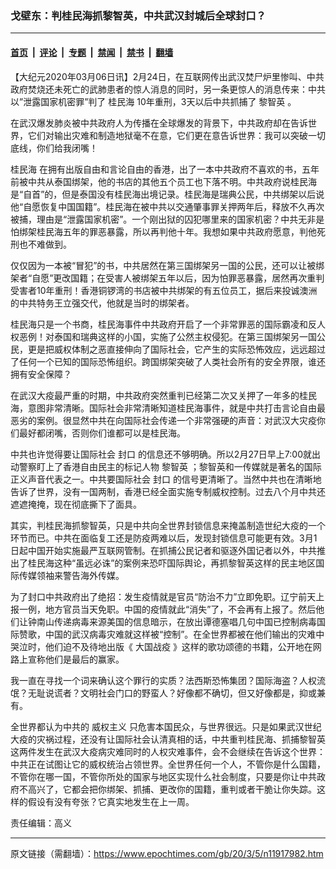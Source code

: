 ### 戈壁东：判桂民海抓黎智英，中共武汉封城后全球封口？

---

#### [首页](../../../..?n11917982) &nbsp;|&nbsp; [评论](../../../../../epoch-comment?n11917982) &nbsp;|&nbsp; [专题](../../../../../epoch-special?n11917982) &nbsp;|&nbsp; [禁闻](../../../../../epoch-news?n11917982) &nbsp;|&nbsp; [禁书](../../../../../books?n11917982) &nbsp;|&nbsp; [翻墙](https://github.com/gfw-breaker/nogfw/blob/master/README.md?n11917982)


<div class="post_content" id="artbody" itemprop="articleBody">
 <!-- article content begin -->
 <p>
  【大纪元2020年03月06日讯】2月24日，在互联网传出武汉焚尸炉里惨叫、中共政府焚烧还未死亡的武肺患者的惊人消息的同时，另一条更惊人的消息传来：中共以”泄露国家机密罪”判了
  <ok href="https://www.epochtimes.com/gb/tag/%E6%A1%82%E6%B0%91%E6%B5%B7.html">
   桂民海
  </ok>
  10年重刑，3天以后中共抓捕了
  <ok href="https://www.epochtimes.com/gb/tag/%E9%BB%8E%E6%99%BA%E8%8B%B1.html">
   黎智英
  </ok>
  。
 </p>
 <p>
  在武汉爆发肺炎被中共政府人为传播在全球爆发的背景下，中共政府却在告诉世界，它们对输出灾难和制造地狱毫不在意，它们更在意告诉世界：我可以突破一切底线，你们给我闭嘴！
 </p>
 <p>
  <ok href="https://www.epochtimes.com/gb/tag/%E6%A1%82%E6%B0%91%E6%B5%B7.html">
   桂民海
  </ok>
  在拥有出版自由和言论自由的香港，出了一本中共政府不喜欢的书，五年前被中共从泰国绑架，他的书店的其他五个员工也下落不明。中共政府说桂民海是“自首”的，但是泰国没有桂民海出境记录。桂民海是瑞典公民，中共绑架以后说他“自愿恢复中国国籍”。桂民海在被中共以交通肇事罪关押两年后，释放不久再次被捕，理由是“泄露国家机密”。一个刚出狱的囚犯哪里来的国家机密？中共无非是怕绑架桂民海五年的罪恶暴露，所以再判他十年。我想如果中共政府愿意，判他死刑也不难做到。
 </p>
 <p>
  仅仅因为一本被“冒犯”的书，中共居然在第三国绑架另一国的公民，还可以让被绑架者“自愿”更改国籍；在受害人被绑架五年以后，因为怕罪恶暴露，居然再次重判受害者10年重刑！香港铜锣湾的书店被中共绑架的有五位员工，据后来投诚澳洲的中共特务王立强交代，他就是当时的绑架者。
 </p>
 <p>
  桂民海只是一个书商，桂民海事件中共政府开启了一个非常罪恶的国际霸凌和反人权恶例！对泰国和瑞典这样的小国，实施了公然主权侵犯。在第三国绑架另一国公民，更是把威权体制之恶直接伸向了国际社会，它产生的实际恐怖效应，远远超过了任何一个已知的国际恐怖组织。跨国绑架突破了人类社会所有的安全界限，谁还拥有安全保障？
 </p>
 <p>
  在武汉大疫最严重的时期，中共政府突然重判已经第二次又关押了一年多的桂民海，意图非常清晰。国际社会非常清晰知道桂民海事件，就是中共打击言论自由最恶劣的案例。很显然中共在向国际社会传递一个非常强硬的声音：对武汉大灾疫你们最好都闭嘴，否则你们谁都可以是桂民海。
 </p>
 <p>
  中共也许觉得要让国际社会
  <ok href="https://www.epochtimes.com/gb/tag/%E5%B0%81%E5%8F%A3.html">
   封口
  </ok>
  的信息还不够明确。所以2月27日早上7:00就出动警察盯上了香港自由民主的标记人物
  <ok href="https://www.epochtimes.com/gb/tag/%E9%BB%8E%E6%99%BA%E8%8B%B1.html">
   黎智英
  </ok>
  ；黎智英和一传媒就是著名的国际正义声音代表之一。中共要国际社会
  <ok href="https://www.epochtimes.com/gb/tag/%E5%B0%81%E5%8F%A3.html">
   封口
  </ok>
  的信号更清晰了。当然中共也在清晰地告诉了世界，没有一国两制，香港已经全面实施专制威权控制。过去八个月中共还遮遮掩掩，现在彻底撕下了面具。
 </p>
 <p>
  其实，判桂民海抓黎智英，只是中共向全世界封锁信息来掩盖制造世纪大疫的一个环节而已。中共在面临复工还是防疫两难以后，发现封锁信息可能更有效。3月1日起中国开始实施最严互联网管制。在抓捕公民记者和驱逐外国记者以外，中共推出了桂民海这种“虽远必诛”的案例来恐吓国际舆论，再抓黎智英这样的民主地区国际传媒领袖来警告海外传媒。
 </p>
 <p>
  为了封口中共政府出了绝招：发生疫情就是官员“防治不力”立即免职。辽宁前天上报一例，地方官员当天免职。中国的疫情就此“消失”了，不会再有上报了。然后他们让钟南山传递病毒来源美国的信息暗示，在放出谭德塞唱几句中国已控制病毒国际赞歌，中国的武汉病毒灾难就这样被“控制”。在全世界都被在他们输出的灾难中哭泣时，他们迫不及待地出版《
  <ok href="https://www.epochtimes.com/gb/tag/%E5%A4%A7%E5%9B%BD%E6%88%98%E7%96%AB.html">
   大国战疫
  </ok>
  》这样的歌功颂德的书籍，公开地在网路上宣称他们是最后的赢家。
 </p>
 <p>
  我一直在寻找一个词来确认这个罪行的实质？法西斯恐怖集团？国际海盗？人权流氓？无耻说谎者？文明社会门口的野蛮人？好像都不确切，但又好像都是，抑或兼有。
 </p>
 <p>
  全世界都认为中共的
  <ok href="https://www.epochtimes.com/gb/tag/%E5%A8%81%E6%9D%83%E4%B8%BB%E4%B9%89.html">
   威权主义
  </ok>
  只危害本国民众，与世界很远。只是如果武汉世纪大疫的灾祸过程，还没有让国际社会认清真相的话，中共重判桂民海、抓捕黎智英这两件发生在武汉大疫病灾难同时的人权灾难事件，会不会继续在告诉这个世界：中共正在试图让它的威权统治占领世界。全世界任何一个人，不管你是什么国籍，不管你在哪一国，不管你所处的国家与地区实现什么社会制度，只要是你让中共政府不高兴了，它都会把你绑架、抓捕、更改你的国籍，重判或者干脆让你失踪。这样的假设有没有夸张？它真实地发生在上一周。
 </p>
 <p>
  责任编辑：高义
 </p>
 <!-- article content end -->
 <div id="below_article_ad">
 </div>
</div>


---

原文链接（需翻墙）：https://www.epochtimes.com/gb/20/3/5/n11917982.htm